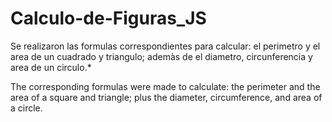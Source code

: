 # Calculo-de-Figuras_JS
Se realizaron las formulas correspondientes para calcular: el perimetro y el area de un cuadrado y triangulo; ademàs de el diametro, circunferencia y area de un circulo.*

The corresponding formulas were made to calculate: the perimeter and the area of ​​a square and triangle; plus the diameter, circumference, and area of a circle.
